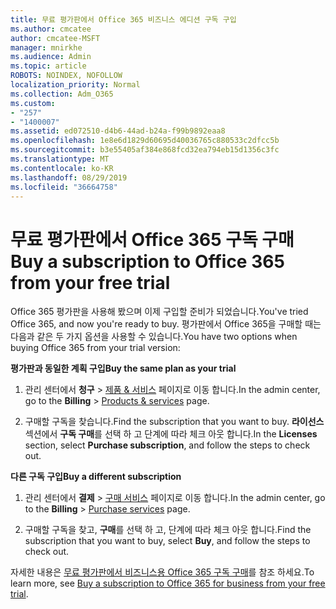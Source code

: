 ```yaml
---
title: 무료 평가판에서 Office 365 비즈니스 에디션 구독 구입
ms.author: cmcatee
author: cmcatee-MSFT
manager: mnirkhe
ms.audience: Admin
ms.topic: article
ROBOTS: NOINDEX, NOFOLLOW
localization_priority: Normal
ms.collection: Adm_O365
ms.custom:
- "257"
- "1400007"
ms.assetid: ed072510-d4b6-44ad-b24a-f99b9892eaa8
ms.openlocfilehash: 1e8e6d1829d60695d40036765c880533c2dfcc5b
ms.sourcegitcommit: b3e55405af384e868fcd32ea794eb15d1356c3fc
ms.translationtype: MT
ms.contentlocale: ko-KR
ms.lasthandoff: 08/29/2019
ms.locfileid: "36664758"
---
```

# <a name="buy-a-subscription-to-office-365-from-your-free-trial"></a><span data-ttu-id="1817b-102">무료 평가판에서 Office 365 구독 구매</span><span class="sxs-lookup"><span data-stu-id="1817b-102">Buy a subscription to Office 365 from your free trial</span></span>

<span data-ttu-id="1817b-103">Office 365 평가판을 사용해 봤으며 이제 구입할 준비가 되었습니다.</span><span class="sxs-lookup"><span data-stu-id="1817b-103">You've tried Office 365, and now you're ready to buy.</span></span> <span data-ttu-id="1817b-104">평가판에서 Office 365을 구매할 때는 다음과 같은 두 가지 옵션을 사용할 수 있습니다.</span><span class="sxs-lookup"><span data-stu-id="1817b-104">You have two options when buying Office 365 from your trial version:</span></span>
  
 <span data-ttu-id="1817b-105">**평가판과 동일한 계획 구입**</span><span class="sxs-lookup"><span data-stu-id="1817b-105">**Buy the same plan as your trial**</span></span>
  
1. <span data-ttu-id="1817b-106">관리 센터에서 **청구** \> [제품 & 서비스](https://go.microsoft.com/fwlink/p/?linkid=842054) 페이지로 이동 합니다.</span><span class="sxs-lookup"><span data-stu-id="1817b-106">In the admin center, go to the **Billing** \> [Products & services](https://go.microsoft.com/fwlink/p/?linkid=842054) page.</span></span>

2. <span data-ttu-id="1817b-107">구매할 구독을 찾습니다.</span><span class="sxs-lookup"><span data-stu-id="1817b-107">Find the subscription that you want to buy.</span></span> <span data-ttu-id="1817b-108">**라이선스** 섹션에서 **구독 구매**를 선택 하 고 단계에 따라 체크 아웃 합니다.</span><span class="sxs-lookup"><span data-stu-id="1817b-108">In the **Licenses** section, select **Purchase subscription**, and follow the steps to check out.</span></span>

<span data-ttu-id="1817b-109">**다른 구독 구입**</span><span class="sxs-lookup"><span data-stu-id="1817b-109">**Buy a different subscription**</span></span>
  
1. <span data-ttu-id="1817b-110">관리 센터에서 **결제** \> [구매 서비스](https://go.microsoft.com/fwlink/p/?linkid=868433) 페이지로 이동 합니다.</span><span class="sxs-lookup"><span data-stu-id="1817b-110">In the admin center, go to the **Billing** \> [Purchase services](https://go.microsoft.com/fwlink/p/?linkid=868433) page.</span></span>

3. <span data-ttu-id="1817b-111">구매할 구독을 찾고, **구매**를 선택 하 고, 단계에 따라 체크 아웃 합니다.</span><span class="sxs-lookup"><span data-stu-id="1817b-111">Find the subscription that you want to buy, select **Buy**, and follow the steps to check out.</span></span>

<span data-ttu-id="1817b-112">자세한 내용은 [무료 평가판에서 비즈니스용 Office 365 구독 구매](https://docs.microsoft.com/office365/admin/subscriptions-and-billing/buy-a-subscription-from-your-free-trial)를 참조 하세요.</span><span class="sxs-lookup"><span data-stu-id="1817b-112">To learn more, see [Buy a subscription to Office 365 for business from your free trial](https://docs.microsoft.com/office365/admin/subscriptions-and-billing/buy-a-subscription-from-your-free-trial).</span></span>